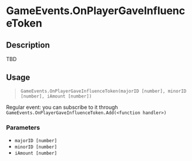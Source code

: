 # GameEvents.OnPlayerGaveInfluenceToken
## Description
TBD

## Usage
> `GameEvents.OnPlayerGaveInfluenceToken(majorID [number], minorID [number], iAmount [number])`

Regular event: you can subscribe to it through `GameEvents.OnPlayerGaveInfluenceToken.Add(<function handler>)`

### Parameters
- `majorID [number]`
- `minorID [number]`
- `iAmount [number]`